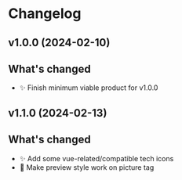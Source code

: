 # Changelog

## v1.0.0 (2024-02-10)

## What's changed

- ✨ Finish minimum viable product for v1.0.0

## v1.1.0 (2024-02-13)

## What's changed

- ✨ Add some vue-related/compatible tech icons
- 🐛 Make preview style work on picture tag
